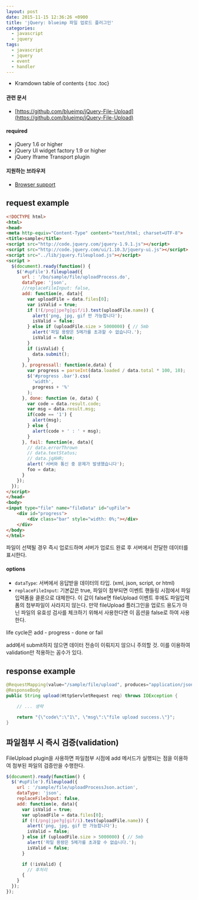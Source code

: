 ```yaml
---
layout: post
date: 2015-11-15 12:36:26 +0900
title: 'jQuery: blueimp 파일 업로드 플러그인'
categories:
  - javascript
  - jquery
tags:
  - javascript
  - jquery
  - event
  - handler
---
```


* Kramdown table of contents
{:toc .toc}

#### 관련 문서

- [https://github.com/blueimp/jQuery-File-Upload](https://github.com/blueimp/jQuery-File-Upload)

#### required

- jQuery 1.6 or higher
- jQuery UI widget factory 1.9 or higher
- jQuery Iframe Transport plugin

#### 지원하는 브라우저

- [Browser support](https://github.com/blueimp/jQuery-File-Upload/wiki/Browser-support)

## request example

```html
<!DOCTYPE html>
<html>
<head>
<meta http-equiv="Content-Type" content="text/html; charset=UTF-8">
<title>sample</title>
<script src="http://code.jquery.com/jquery-1.9.1.js"></script>
<script src="http://code.jquery.com/ui/1.10.3/jquery-ui.js"></script>
<script src="../lib/jquery.fileupload.js"></script>
<script >
  $(document).ready(function() {
    $('#upFile').fileupload({
      url : '/bo/sample/file/uploadProcess.do',
      dataType: 'json',
      //replaceFileInput: false,
      add: function(e, data){
        var uploadFile = data.files[0];
        var isValid = true;
        if (!(/png|jpe?g|gif/i).test(uploadFile.name)) {
          alert('png, jpg, gif 만 가능합니다');
          isValid = false;
        } else if (uploadFile.size > 5000000) { // 5mb
          alert('파일 용량은 5메가를 초과할 수 없습니다.');
          isValid = false;
        }
        if (isValid) {
          data.submit();
        }
      }, progressall: function(e,data) {
        var progress = parseInt(data.loaded / data.total * 100, 10);
        $('#progress .bar').css(
          'width',
          progress + '%'
        );
      }, done: function (e, data) {
        var code = data.result.code;
        var msg = data.result.msg;
        if(code == '1') {
          alert(msg);
        } else {
          alert(code + ' : ' + msg);
        }
      }, fail: function(e, data){
        // data.errorThrown
        // data.textStatus;
        // data.jqXHR;
        alert('서버와 통신 중 문제가 발생했습니다');
        foo = data;
      }
    });
  });
</script>
</head>
<body>
<input type="file" name="fileData" id="upFile">
    <div id="progress">
        <div class="bar" style="width: 0%;"></div>
    </div>
</body>
</html>
```

파일이 선택될 경우 즉시 업로드하며  서버가 업로드 완료 후 서버에서 전달한 데이터를 표시한다.

#### options

- `dataType`: 서버에서 응답받을 데이터의 타입. (xml, json, script, or html)
- `replaceFileInput`: 기본값은 true, 파일이 첨부되면 이벤트 핸들링 시점에서 파일입력폼을 클론으로 대체한다. 이 값이 false면 fileUpload 이벤트 후에도 파일입력폼의 첨부파일이 사라지지 않는다. 만약 fileUpload 플러그인을 업로드 용도가 아닌 파일의 유효성 검사를 체크하기 위해서 사용한다면 이 옵션을 false로 하여 사용한다.

life cycle은 add - progress - done or fail

add에서 submit하지 않으면 데이터 전송이 이뤄지지 않으니 주의할 것. 이를 이용하여 validation만 적용하는 꼼수가 있다.

## response example

```java
@RequestMapping(value="/sample/file/upload", produces="application/json")
@ResponseBody
public String upload(HttpServletRequest req) throws IOException {

    // ... 생략

    return "{\"code\":\"1\", \"msg\":\"file upload success.\"}";
}
```

## 파일첨부 시 즉시 검증(validation)

FileUpload plugin을 사용하면 파일첨부 시점에 add 메서드가 실행되는 점을 이용하여 첨부된 파일의 검증만을 수행한다.

```js
$(document).ready(function() {
  $('#upFile').fileupload({
    url : '/sample/file/uploadProcessJson.action',
    dataType: 'json',
    replaceFileInput: false,
    add: function(e, data){
      var isValid = true;
      var uploadFile = data.files[0];
      if (!(/png|jpe?g|gif/i).test(uploadFile.name)) {
        alert('png, jpg, gif 만 가능합니다');
        isValid = false;
      } else if (uploadFile.size > 5000000) { // 5mb
        alert('파일 용량은 5메가를 초과할 수 없습니다.');
        isValid = false;
      }

      if (!isValid) {
        // 후처리
      {
    }
  });
});
```
